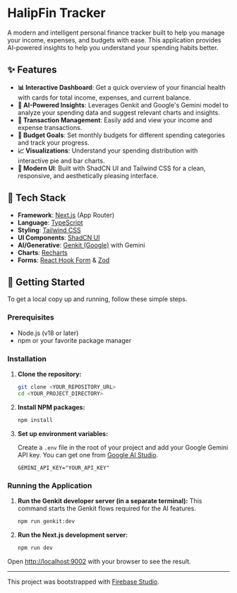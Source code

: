 # HalipFin Tracker

A modern and intelligent personal finance tracker built to help you manage your income, expenses, and budgets with ease. This application provides AI-powered insights to help you understand your spending habits better.

## ✨ Features

- **📊 Interactive Dashboard**: Get a quick overview of your financial health with cards for total income, expenses, and current balance.
- **🤖 AI-Powered Insights**: Leverages Genkit and Google's Gemini model to analyze your spending data and suggest relevant charts and insights.
- **💸 Transaction Management**: Easily add and view your income and expense transactions.
- **🎯 Budget Goals**: Set monthly budgets for different spending categories and track your progress.
- **📈 Visualizations**: Understand your spending distribution with interactive pie and bar charts.
- **🎨 Modern UI**: Built with ShadCN UI and Tailwind CSS for a clean, responsive, and aesthetically pleasing interface.

## 🚀 Tech Stack

- **Framework**: [Next.js](https://nextjs.org/) (App Router)
- **Language**: [TypeScript](https://www.typescriptlang.org/)
- **Styling**: [Tailwind CSS](https://tailwindcss.com/)
- **UI Components**: [ShadCN UI](https://ui.shadcn.com/)
- **AI/Generative**: [Genkit (Google)](https://firebase.google.com/docs/genkit) with Gemini
- **Charts**: [Recharts](https://recharts.org/)
- **Forms**: [React Hook Form](https://react-hook-form.com/) & [Zod](https://zod.dev/)

## 🏁 Getting Started

To get a local copy up and running, follow these simple steps.

### Prerequisites

- Node.js (v18 or later)
- npm or your favorite package manager

### Installation

1.  **Clone the repository:**
    ```sh
    git clone <YOUR_REPOSITORY_URL>
    cd <YOUR_PROJECT_DIRECTORY>
    ```

2.  **Install NPM packages:**
    ```sh
    npm install
    ```

3.  **Set up environment variables:**

    Create a `.env` file in the root of your project and add your Google Gemini API key. You can get one from [Google AI Studio](https://makersuite.google.com/).

    ```env
    GEMINI_API_KEY="YOUR_API_KEY"
    ```

### Running the Application

1.  **Run the Genkit developer server (in a separate terminal):**
    This command starts the Genkit flows required for the AI features.
    ```sh
    npm run genkit:dev
    ```

2.  **Run the Next.js development server:**
    ```sh
    npm run dev
    ```

Open [http://localhost:9002](http://localhost:9002) with your browser to see the result.

---

This project was bootstrapped with [Firebase Studio](https://firebase.google.com/docs/studio).